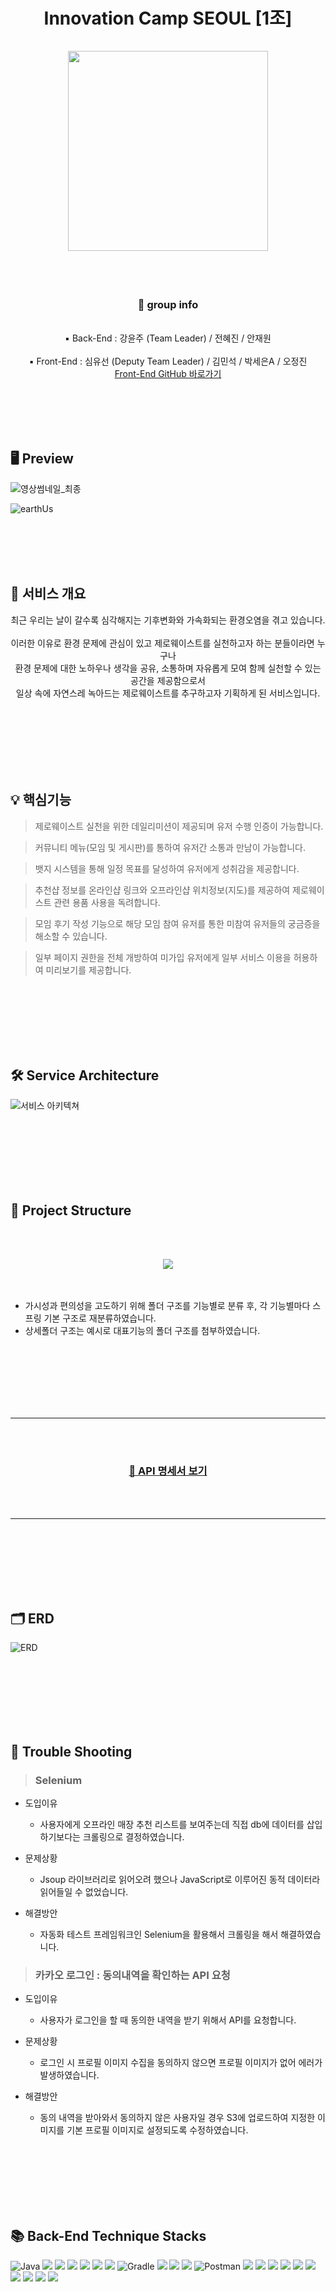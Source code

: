 <div align="center"> 
<h1> Innovation Camp SEOUL [1조] </br> </br> 
<img src="https://user-images.githubusercontent.com/110370262/198892139-df6d5f2a-3f8b-4c58-8618-ef4398d1cebf.png" width="320">
</h1>
</div>

<br></br>

<div align="center"> 
<h3> 🔎 group info </h3> </br>
   ▪︎ Back-End : 강윤주 (Team Leader) / 전혜진 / 안재원 </br> </br>
   ▪︎ Front-End : 심유선 (Deputy Team Leader) / 김민석 / 박세은A / 오정진 </br> 
     <a href="https://github.com/Team-1-Final-Project/FE-Final-Project">Front-End GitHub 바로가기</a>
</div>

<br></br>
<br></br>


## 🖥 Preview
![영상썸네일_최종](https://user-images.githubusercontent.com/110370262/198887577-72c986b2-82ef-4e48-8105-12d2933ca192.png)

![earthUs](https://img1.daumcdn.net/thumb/R1280x0/?scode=mtistory2&fname=https%3A%2F%2Fblog.kakaocdn.net%2Fdn%2Fcd0e46%2FbtrN4wR9V5a%2FT0kXvqqHVq5zUKDURQCO6k%2Fimg.png)


<br></br>
<br></br>

## 📃 서비스 개요
<div align="center"> 
최근 우리는 날이 갈수록 심각해지는 기후변화와 가속화되는 환경오염을 겪고 있습니다. </br> </br>
이러한 이유로 환경 문제에 관심이 있고 제로웨이스트를  실천하고자 하는 분들이라면 누구나 </br>
환경 문제에 대한 노하우나 생각을  공유, 소통하며 자유롭게 모여 함께 실천할 수 있는 공간을 제공함으로서 </br>
일상 속에 자연스레 녹아드는 제로웨이스트를 추구하고자 기획하게 된 서비스입니다.
</div>

<br></br>
<br></br>
<br></br>

## 💡 핵심기능

>제로웨이스트 실천을 위한 데일리미션이 제공되며 유저 수행 인증이 가능합니다.

>커뮤니티 메뉴(모임 및 게시판)를 통하여 유저간 소통과 만남이 가능합니다. 

>뱃지 시스템을 통해 일정 목표를 달성하여 유저에게 성취감을 제공합니다.

>추천샵 정보를 온라인샵 링크와 오프라인샵 위치정보(지도)를 제공하여 제로웨이스트 관련 용품 사용을 독려합니다.

>모임 후기 작성 기능으로 해당 모임 참여 유저를 통한 미참여 유저들의 궁금증을 해소할 수 있습니다. 

>일부 페이지 권한을 전체 개방하여 미가입 유저에게 일부 서비스 이용을 허용하여 미리보기를 제공합니다.

<br></br>
<br></br>
<br></br>

## 🛠 Service Architecture
![서비스 아키텍쳐](https://user-images.githubusercontent.com/110370262/198887695-657fd21a-5d5b-4d09-b538-e2f5d90091a8.png)

<br></br>
<br></br>
<br></br>

## 📁 Project Structure
<br></br>
<div align="center">
<img src="https://user-images.githubusercontent.com/110370262/198891253-555bc7ef-9ee6-458d-9826-173732f3f43b.png">
</div>
<br></br>

 * 가시성과 편의성을 고도하기 위해 폴더 구조를 기능별로 분류 후, 각 기능별마다 스프링 기본 구조로 재분류하였습니다.
 * 상세폴더 구조는 예시로 대표기능의 폴더 구조를 첨부하였습니다.


<br></br>
<br></br>
<br></br>

<hr>
<br></br>
<div align="center"> 
<h3> <a href="https://www.notion.so/7fa2f4edf3da4a1cba1a25c80a2833a4?v=a29bf04c9e6e469ca21cdf7f228a2079">🔗 API 명세서 보기</a></h3>
</div>
<br></br>
<hr>

<br></br>
<br></br>
<br></br>

## 🗂 ERD
![ERD](https://img1.daumcdn.net/thumb/R1280x0/?scode=mtistory2&fname=https%3A%2F%2Fblog.kakaocdn.net%2Fdn%2FclCCne%2FbtrNYt72JfM%2FkO1XYUVcjIjei63k4XoQTK%2Fimg.png)

<br></br>
<br></br>
<br></br>

## 🚀 Trouble Shooting
> ### Selenium
 * 도입이유
   + 사용자에게 오프라인 매장 추천 리스트를 보여주는데 직접 db에 데이터를 삽입하기보다는 크롤링으로 결정하였습니다.

 * 문제상황
   + Jsoup 라이브러리로 읽어오려 했으나 JavaScript로 이루어진 동적 데이터라 읽어들일 수 없었습니다. 

 * 해결방안
   + 자동화 테스트 프레임워크인 Selenium을 활용해서 크롤링을 해서 해결하였습니다.


> ### 카카오 로그인 : 동의내역을 확인하는 API 요청

* 도입이유
  + 사용자가 로그인을 할 때 동의한 내역을 받기 위해서 API를 요청합니다.

* 문제상황
  + 로그인 시 프로필 이미지 수집을 동의하지 않으면 프로필 이미지가 없어 에러가 발생하였습니다.

* 해결방안
  + 동의 내역을 받아와서 동의하지 않은 사용자일 경우 S3에 업로드하여 지정한 이미지를 기본 프로필 이미지로 설정되도록 수정하였습니다.

<br></br>
<br></br>
<br></br>

## 📚 Back-End Technique Stacks
![Java](https://img.shields.io/badge/java-%23ED8B00.svg?style=for-the-badge&logo=java&logoColor=white)
<img src="https://img.shields.io/badge/spring-6DB33F?style=for-the-badge&logo=spring&logoColor=white">
<img src="https://img.shields.io/badge/Spring Boot-6DB33F?style=for-the-badge&logo=Spring Boot&logoColor=white">
<img src="https://img.shields.io/badge/Spring Security-52B0E7?style=for-the-badge&logo=Spring Security&logoColor=white">
<img src="https://img.shields.io/badge/OAuth2.0-02303A?style=for-the-badge&logo=OAuth2.0&logoColor=white">
<img src="https://img.shields.io/badge/JWT-A100FF?style=for-the-badge&logo=JWT&logoColor=white">
<img src="https://img.shields.io/badge/kakao developers-FFCD00?style=for-the-badge&logo=kakao developers&logoColor=white">
![Gradle](https://img.shields.io/badge/Gradle-02303A.svg?style=for-the-badge&logo=Gradle&logoColor=white)
<img src="https://img.shields.io/badge/mysql-4479A1?style=for-the-badge&logo=mysql&logoColor=white">
<img src="https://img.shields.io/badge/Selenium-43B02A?style=for-the-badge&logo=Selenium&logoColor=white">
<img src="https://img.shields.io/badge/SSE-181717?style=for-the-badge&logo=SSE&logoColor=white">
![Postman](https://img.shields.io/badge/Postman-FF6C37?style=for-the-badge&logo=postman&logoColor=white)
<img src="https://img.shields.io/badge/github-181717?style=for-the-badge&logo=github&logoColor=white">
<img src="https://img.shields.io/badge/git-F05032?style=for-the-badge&logo=git&logoColor=white">
<img src="https://img.shields.io/badge/GitHub Actions-2088FF?style=for-the-badge&logo=git&logoColor=white">
<img src="https://img.shields.io/badge/Amazon EC2-FF9900?style=for-the-badge&logo=Amazon EC2&logoColor=white">
<img src="https://img.shields.io/badge/Amazon RDS-003791?style=for-the-badge&logo=Amazon RDS&logoColor=white">
<img src="https://img.shields.io/badge/Amazon S3-DA1F26?style=for-the-badge&logo=Amazon S3&logoColor=white">
<img src="https://img.shields.io/badge/Ubuntu-D4911E?style=for-the-badge&logo=Ubuntu&logoColor=white">
<img src="https://img.shields.io/badge/HTTPS-00A98F?style=for-the-badge&logo=HTTPS&logoColor=white">
<img src="https://img.shields.io/badge/Code Deploy-43B02A?style=for-the-badge&logo=Code Deploy&logoColor=white">
<img src="https://img.shields.io/badge/intelliJ IDEA-7A1FA2?style=for-the-badge&logo=intelliJIDEA&logoColor=white">

